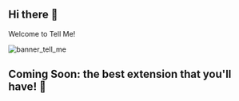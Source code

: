 ## Hi there 👋

Welcome to Tell Me!

![banner_tell_me](https://github.com/tellme-ext/.github/assets/73175981/b8a376bd-48df-40a5-9533-9977135bd821)

## Coming Soon: the best extension that you'll have! 🚀
